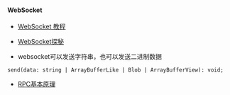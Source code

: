 #### WebSocket
- [WebSocket 教程](http://www.ruanyifeng.com/blog/2017/05/websocket.html)
- [WebSocket探秘](https://juejin.im/post/5a1bdf676fb9a045055dd99d#heading-6)

- websocket可以发送字符串，也可以发送二进制数据
```
send(data: string | ArrayBufferLike | Blob | ArrayBufferView): void;
```


- [RPC基本原理](https://dunwu.github.io/blog/theory/rpc)
